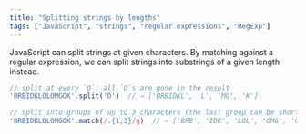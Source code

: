 ```yaml
---
title: "Splitting strings by lengths"
tags: ["JavaScript", "strings", "regular expressions", "RegExp"]
---
```

JavaScript can split strings at given characters. By matching against a regular expression, we can split strings into substrings of a given length instead.

```js
// split at every `O`; all `O`s are gone in the result
'BRBIDKLOLOMGOK'.split('O')  // ⇒ ['BRBIDKL', 'L', 'MG', 'K']

// split into groups of up to 3 characters (the last group can be shorter)
'BRBIDKLOLOMGOK'.match(/.{1,3}/g)  // ⇒ ['BRB', 'IDK', 'LOL', 'OMG', 'OK']
```
